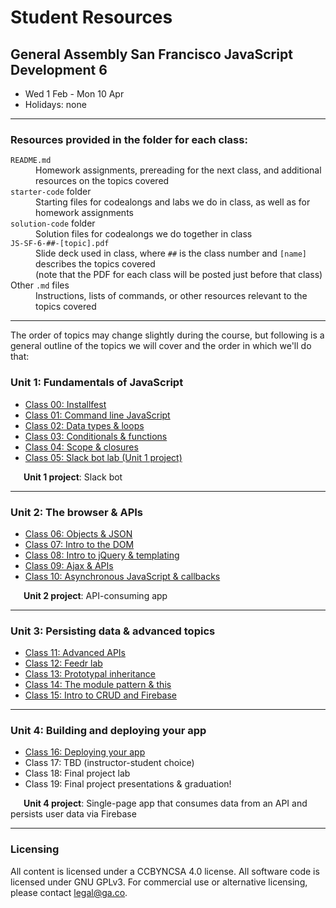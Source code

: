 # Student Resources
## General Assembly San Francisco JavaScript Development 6 

- Wed 1 Feb - Mon 10 Apr
- Holidays: none

---

### Resources provided in the folder for each class:
<dl>
  <dt><code>README.md</code></dt>
  <dd>Homework assignments, prereading for the next class, and additional resources on the topics covered</dd>
  <dt><code>starter-code</code> folder</dt>
  <dd>Starting files for codealongs and labs we do in class, as well as for homework assignments</dd>
  <dt><code>solution-code</code> folder</dt>
  <dd>Solution files for codealongs we do together in class</dd>
  <dt><code>JS-SF-6-##-[topic].pdf</code></dt>
  <dd>Slide deck used in class, where <code>##</code> is the class number and <code>[name]</code> describes the topics covered<br>(note that the PDF for each class will be posted just before that class)</dd>
  <dt>Other <code>.md</code> files</dt>
  <dd>Instructions, lists of commands, or other resources relevant to the topics covered</dd>
</dl>

---

The order of topics may change slightly during the course, but following is a general outline of the topics we will cover and the order in which we'll do that:
### Unit 1: Fundamentals of JavaScript
- [Class 00: Installfest](https://github.com/svodnik/sfjs6/tree/master/00-installfest)
- [Class 01: Command line JavaScript](https://github.com/svodnik/sfjs6/tree/master/01-command-line-JS)
- [Class 02: Data types & loops](https://github.com/svodnik/sfjs6/tree/master/02-data-types-loops)
- [Class 03: Conditionals & functions](https://github.com/svodnik/sfjs6/tree/master/03-conditionals-functions)
- [Class 04: Scope & closures](https://github.com/svodnik/sfjs6/tree/master/04-scope-closures)
- [Class 05: Slack bot lab (Unit 1 project)](https://github.com/svodnik/sfjs6/tree/master/05-slackbot-lab)

&ensp;&ensp;&ensp;__Unit 1 project__: Slack bot

---

### Unit 2: The browser & APIs
- [Class 06: Objects & JSON](https://github.com/svodnik/sfjs6/tree/master/06-objects-json)
- [Class 07: Intro to the DOM](https://github.com/svodnik/sfjs6/tree/master/07-dom-intro)
- [Class 08: Intro to jQuery & templating](https://github.com/svodnik/sfjs6/tree/master/08-jquery-templating)
- [Class 09: Ajax & APIs](https://github.com/svodnik/sfjs6/tree/master/09-ajax-apis)
- [Class 10: Asynchronous JavaScript & callbacks](https://github.com/svodnik/sfjs6/tree/master/10-async-callbacks)

&ensp;&ensp;&ensp;__Unit 2 project__: API-consuming app

---

### Unit 3: Persisting data & advanced topics
- [Class 11: Advanced APIs](https://github.com/svodnik/sfjs6/tree/master/11-advanced-apis)
- [Class 12: Feedr lab](https://github.com/svodnik/sfjs6/tree/master/12-feedr-lab)
- [Class 13: Prototypal inheritance](https://github.com/svodnik/sfjs6/tree/master/12-feedr-lab)
- [Class 14: The module pattern & this](https://github.com/svodnik/sfjs6/tree/master/14-module-pattern-this)
- [Class 15: Intro to CRUD and Firebase](https://github.com/svodnik/sfjs6/tree/master/15-crud-firebase)

---

### Unit 4: Building and deploying your app
- [Class 16: Deploying your app](https://github.com/svodnik/sfjs6/tree/master/16-deploying-your-app)
- Class 17: TBD (instructor-student choice)
- Class 18: Final project lab
- Class 19: Final project presentations & graduation!

&ensp;&ensp;&ensp;__Unit 4 project__: Single-page app that consumes data from an API and persists user data via Firebase

---

### Licensing
All content is licensed under a CC­BY­NC­SA 4.0 license.
All software code is licensed under GNU GPLv3. For commercial use or alternative licensing, please contact legal@ga.co.